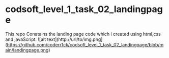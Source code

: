 # codsoft_level_1_task_02_landingpage
This repo Conatains the landing page code which i created using html,css and javaScript.
![alt text](http://url/to/img.png](https://github.com/coderr1ck/codsoft_level_1_task_02_landingpage/blob/main/landingpage.png)
